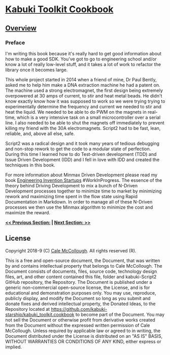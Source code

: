 # [Kabuki Toolkit Cookbook](../readme.md)

## [Overview](./readme.md)

### Preface

I'm writing this book because it's really hard to get good information about how to make a good SDK. You've got to go to engineering school and/or know a lot of really low-level stuff, and it takes a lot of work to refactor the library once it becomes large.

This whole project started in 2014 when a friend of mine, Dr Paul Bently, asked me to help him make a DNA extraction machine he had a patent on. The machine used a strong electromagnet, the first design being extremely overpowered at 30 amps of current, to stir and heat metal beads. He didn't know exactly know how it was supposed to work so we were trying trying to experimentally determine the frequency and current we needed to stir and heat the liquid. We needed to be able to do PWM on the magnets in real-time, which is a very intensive task on a small microcontroller over a serial line. I also needed to be able to shut the magnets off immediately to prevent killing my friend with the 30A electromagnets. Script2 had to be fast, lean, reliable, and, above all else, safe.

Script2 was a radical design and it took many years of tedious debugging and non-stop rework to get the code to a modular state of perfection. During this time I learned how to do Test-driven development (TDD) and Issue Driven Development (IDD) and I fell in love with IDD and created the techniques in this book.

 For more information about Minmax Driven Development please read my book [Engineering Invention Startups](https://github.com/CaleMcCollough/engineering-invention-startups/master/blob/01-Overview) #WorkInProgress. The essence of the theory behind Driving Development to mix a bunch of N-Driven Development processes together to minimize time to market by minimizing rework and maximizing time spent in the flow state using Rapid Documentation in Markdown. In order to manage all of these N-Driven processes we then use the Minmax algorithm to minimize the cost and maximize the reward.

**[<< Previous Section:](./.md) | [Next Section: >>](./.md)**


## License

Copyright 2018-9 (C) [Cale McCollough](https://calemccollough.github.io). All rights reserved (R).

This is a free and open-source document, the Document, that was written by and contains intellectual property that belongs to Cale McCollough. The Document consists of documents, files, source code, technology design files, art, and other content contained this file, folder and kabuki-Script2 GitHub repository, the Repository. The Document is published under a generic non-commercial open-source license, the License, and is for educational and demonstration purposes only. You may use, reproduce, publicly display, and modify the Document so long as you submit and donate fixes and derived intellectual property, the Donated Ideas, to the Repository located at <https://github.com/kabuki-starship/kabuki_toolkit.cookbook> to become part of the Document. You may not sell the Document or otherwise profit from derivative works created from the Document without the expressed written permission of Cale McCollough. Unless required by applicable law or agreed to in writing, the Document distributed under the License is distributed on an "AS IS" BASIS, WITHOUT WARRANTIES OR CONDITIONS OF ANY KIND, either express or implied.